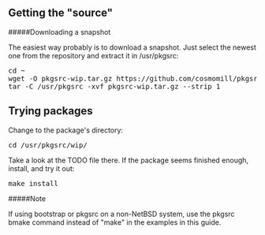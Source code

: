 Getting the "source"
--------------------

#####Downloading a snapshot

The easiest way probably is to download a snapshot. Just select the newest one from the repository and extract it in /usr/pkgsrc:

<pre>
cd ~
wget -O pkgsrc-wip.tar.gz https://github.com/cosmomill/pkgsrc/tarball/master
tar -C /usr/pkgsrc -xvf pkgsrc-wip.tar.gz --strip 1
</pre>

Trying packages
--------------------

Change to the package's directory:

<pre>
cd /usr/pkgsrc/wip/<packagename>
</pre>

Take a look at the TODO file there. If the package seems finished enough, install, and try it out:

<pre>
make install
</pre>

#####Note

If using bootstrap or pkgsrc on a non-NetBSD system, use the pkgsrc bmake command instead of "make" in the examples in this guide.
